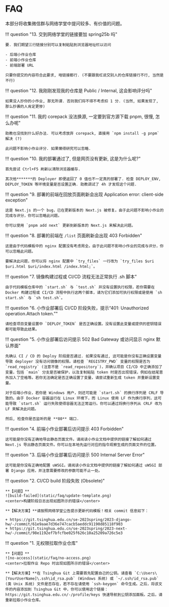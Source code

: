 # FAQ

本部分将收集微信群与网络学堂中提问较多、有价值的问题。

!!! question "13. 交到网络学堂的链接要加 spring25b 吗"

    要. 我们期望三行链接分别可以复制粘贴到浏览器地址栏以访问

    - 后端小作业仓库
    - 前端小作业仓库
    - 前端部署 URL

    只要你提交的内容符合此要求, 啥链接都行. (不要跟我杠说交别人的仓库链接行不行, 当然是不行)

!!! question "12. 我刚刚发现我的仓库是 Public / Internal, 这会影响评分吗"

    如果没人抄你的小作业, 那无所谓. 否则我们将不得不考虑扣 1 分. (当然, 如果发现了, 那么抄袭的人肯定更惨)

!!! question "11. 我的 corepack 没法换源, 一定要到官方源下载 pnpm, 很慢, 怎么办呢"

    助教也没找到什么好办法. 可以考虑放弃 corepack, 直接用 `npm install -g pnpm` 解决 (?)

    此问题不影响小作业评分. 如果懒得研究可以忽略.

!!! question "10. 我的部署通过了, 但是网页没有更新, 这是为什么呢?"

    首先尝试 Ctrl+F5 刷新以清除浏览器缓存.
    
    其次他*******的 Deployer 即便返回了 0 值也不一定真的部署了. 检查 DEPLOY_ENV, DEPLOY_TOKEN 等环境变量是否设置正确. 助教调试了 4h 才发现这个问题.

!!! question "9. 部署的前端在回放页面刷新会出现 Application error: client-side exception"

    这是 Next.js 的一个 bug，已在更新版本的 Next.js 被修复。由于此问题不影响小作业的完成与评分，你可以忽略此问题。
    
    你可以使用 `pnpm add next` 更新到新版本的 Next.js 来解决此问题。

!!! question "8. 部署的前端在 `/list` 页面刷新会出现 403 Forbidden"

    这是由于代码模板中的 nginx 配置没有考虑周全。由于此问题不影响小作业的完成与评分，你可以忽略此问题。
    
    要解决此问题，你可以将 nginx 配置中 `try_files` 一行改为 `try_files $uri $uri.html $uri/index.html /index.html;`。

!!! question "7. 镜像构建过程或 CI/CD 流程无法正常执行 .sh 脚本"

    由于代码模板仓库中的 `start.sh` 与 `test.sh` 并没有设置执行权限，若你需要在 Docker 构建过程或 CI/CD 流程中执行这两个脚本，请为它们添加可执行权限或是使用 `sh start.sh` 与 `sh test.sh`。

!!! question "6. 小作业部署后 CI/CD 阶段失败，提示“401: Unauthorized operation.Attach token.”"

    请检查项目变量设置中 `DEPLOY_TOKEN` 是否正确设置。没有设置此变量或提供的密钥错误都可能导致此结果。

!!! question "5. 小作业部署后访问提示 502 Bad Gateway 或访问显示 nginx 默认界面"

    先确认 CI / CD 的 Deploy 阶段是否通过. 如果没有通过, 这可能是你没有正确设置变量导致 deployer 没有访问镜像的权限。请检查 `REGISTRY_PWD` 变量的权限是否为 `read_registry` (注意不是 `read_repository`)，并确认项目 CI/CD 中正确添加了变量，包括 `main` 分支是否被保护，以及复制粘贴 token 时是否出现错误，例如在结尾意外加入了空格等。若你无法确定是否正确设置了变量，请尝试重新生成 token 并重新设置变量。

    对于后端小作业，若你是 Windows 用户，则还可能是 `start.sh` 的换行序列是 CRLF 导致的。由于 Docker 容器运行在 Linux 环境下，而 Linux 使用 LF 作为换行序列，这可能导致 `start.sh` 运行失败使得容器无法正常运行。你可以通过将换行序列从 CRLF 改为 LF 来解决此问题。

    然后, 检查你是否监听的是 **80** 端口.

!!! question "4. 前端小作业部署后访问提示 403 Forbidden"

    这可能是你没有正确地导出静态页面文件。请阅读小作业文档中提供的链接了解如何通过 Next.js 导出静态页面文件。你可以在本地先运行对应的指令观察生成的页面文件的位置。

!!! question "3. 后端小作业部署后访问提示 500 Internal Server Error"

    这可能是你没有正确地配置 uWSGI。请阅读小作业文档中提供的链接了解如何通过 uWSGI 部署 Django 应用，并注意需要修改的参数可能不止一处。

!!! question "2. CI/CD build 阶段失败 (Obsolete)"

    **【问题】**
    ![build-failed](static/faq/update-template.png)
    <center>构建阶段日志出现如图所示的错误</center>

    **【解决方案】**请按照网络学堂公告提示更新代码模板！相关 commit 信息如下：
    
    + https://git.tsinghua.edu.cn/se-2023spring/2023-django-hw/-/commit/61e9aae7d36e747cacb5aeddc91190d85118f903
    + https://git.tsinghua.edu.cn/se-2023spring/2023-next-hw/-/commit/98e1192ef7bfcfbe025f626c10a25209a726c5e3

!!! question "1. 无权限拉取作业仓库"

    **【问题】**
    ![no-access](static/faq/no-access.png)
    <center>拉取作业 Repo 时出现如图所示的错误</center>

    **【解决方案】**在 Tsinghua Git 上需要首先配置自己的公钥。请查看 `C:\Users\[YourUserName]\.ssh\id_rsa.pub` (Windows 系统) 或 `~/.ssh/id_rsa.pub` (类 Unix 系统) 文件是否存在，若不存在请使用 `ssh-keygen` 命令生成。之后，将该文件的内容添加到 Tsinghua Git 中，你可以使用这个链接：https://git.tsinghua.edu.cn/-/profile/keys 快速导航到公钥添加面板。之后，请重新拉取小作业仓库。